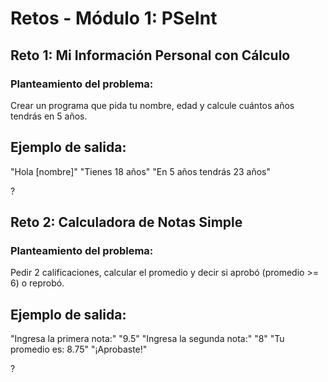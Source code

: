 # Retos - Módulo 1: PSeInt

## Reto 1: Mi Información Personal con Cálculo

### Planteamiento del problema:

Crear un programa que pida tu nombre, edad y calcule cuántos años tendrás en 5 años.


## Ejemplo de salida:
"Hola [nombre]"
"Tienes 18 años"
"En 5 años tendrás 23 años"


?


## Reto 2: Calculadora de Notas Simple

### Planteamiento del problema:

Pedir 2 calificaciones, calcular el promedio y decir si aprobó (promedio >= 6) o reprobó.


## Ejemplo de salida:

"Ingresa la primera nota:"
"9.5"
"Ingresa la segunda nota:"
"8"
"Tu promedio es: 8.75"
"¡Aprobaste!"


?



